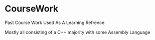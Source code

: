 # CourseWork
Past Course Work Used As A Learning Refrence 

Mostly all consisting of a  C++ majority with some Assembly Language 
